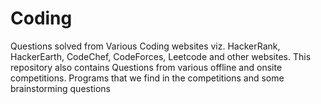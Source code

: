 # Coding
Questions solved from Various Coding websites viz. HackerRank, HackerEarth, CodeChef, CodeForces, Leetcode and other websites. This repository also contains Questions from various offline and onsite competitions. Programs that we find in the competitions and some brainstorming questions
